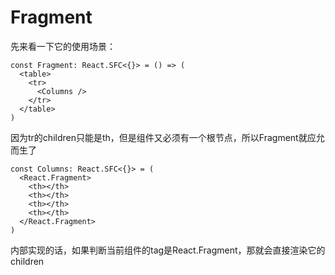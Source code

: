 # Fragment
先来看一下它的使用场景：
```tsx
const Fragment: React.SFC<{}> = () => (
  <table>
    <tr>
      <Columns />
    </tr>
  </table>
)
```
因为tr的children只能是th，但是组件又必须有一个根节点，所以Fragment就应允而生了

```tsx
const Columns: React.SFC<{}> = (
  <React.Fragment>
    <th></th>
    <th></th>
    <th></th>
    <th></th>
  </React.Fragment>
)
```

内部实现的话，如果判断当前组件的tag是React.Fragment，那就会直接渲染它的children